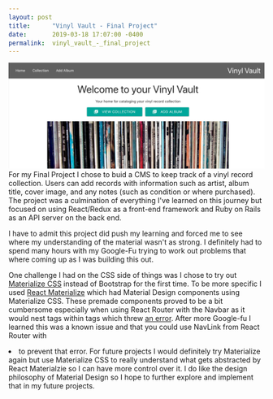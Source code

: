 ```yaml
---
layout: post
title:      "Vinyl Vault - Final Project"
date:       2019-03-18 17:07:00 -0400
permalink:  vinyl_vault_-_final_project
---
```



![vinyl vault](https://raw.githubusercontent.com/trav15/trav15.github.io/master/img/vinyl-vault.png)
For my Final Project I chose to buid a CMS to keep track of a vinyl record collection. Users can add records with information such as artist, album title, cover image, and any notes (such as condition or where purchased). The project was a culmination of everything I've learned on this journey but focused on using React/Redux as a front-end framework and Ruby on Rails as an API server on the back end. 

I have to admit this project did push my learning and forced me to see where my understanding of the material wasn't as strong. I definitely had to spend many hours with my Google-Fu trying to work out problems that where coming up as I was building this out. 

One challenge I had on the CSS side of things was I chose to try out [Materialize CSS](https://materializecss.com/) instead of Bootstrap for the first time. To be more specific I used [React Materialize](https://react-materialize.github.io/) which had Material Design components using Materialize CSS. These premade components proved to be a bit cumbersome especially when using React Router with the Navbar as it would nest <a> tags within <a> tags which threw [an error](https://github.com/react-materialize/react-materialize/issues/706). After more Google-fu I learned this was a known issue and that you could use  NavLink from React Router with <li> to prevent that error. For future projects I would definitely try Materialize again but use Materialize CSS to really understand what gets abstracted by React Materialzie so I can have more control over it. I do like the design philosophy of Material Design so I hope to further explore and implement that in my future projects. 
